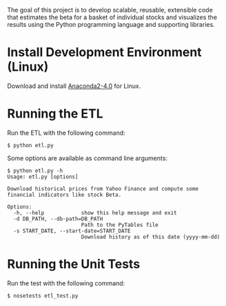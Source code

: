 The goal of this project is to develop scalable, reusable, extensible code that estimates the beta 
for a basket of individual stocks and visualizes the results using the Python programming language 
and supporting libraries.

# Install Development Environment (Linux)

Download and install [Anaconda2-4.0](https://www.continuum.io/downloads) for Linux.

# Running the ETL

Run the ETL with the following command:

`$ python etl.py`

Some options are available as command line arguments:

```
$ python etl.py -h
Usage: etl.py [options]

Download historical prices from Yahoo Finance and compute some financial indicators like stock Beta.

Options:
  -h, --help            show this help message and exit
  -d DB_PATH, --db-path=DB_PATH
                        Path to the PyTables file
  -s START_DATE, --start-date=START_DATE
                        Download history as of this date (yyyy-mm-dd)
```

# Running the Unit Tests

Run the test with the following command:

`$ nosetests etl_test.py`
